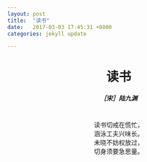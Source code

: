 ```yaml
---
layout: post
title:  "读书"
date:   2017-03-03 17:45:31 +0800
categories: jekyll update

---
```


<h1 style="text-align:center">读书</h1>

<h5 style="text-align:center">［宋］陆九渊</h5>

<p style="text-align:center">
<br>读书切戒在慌忙，
<br>涵泳工夫兴味长。
<br>未晓不妨权放过，
<br>切身须要急思量。
</p>